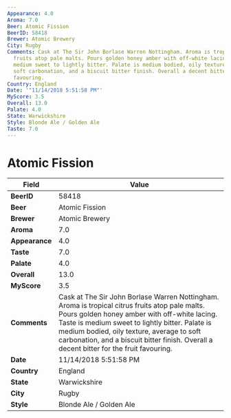 ```yaml
---
Appearance: 4.0
Aroma: 7.0
Beer: Atomic Fission
BeerID: 58418
Brewer: Atomic Brewery
City: Rugby
Comments: Cask at The Sir John Borlase Warren Nottingham. Aroma is tropical citrus
  fruits atop pale malts. Pours golden honey amber with off-white lacing. Taste is
  medium sweet to lightly bitter. Palate is medium bodied, oily texture, average to
  soft carbonation, and a biscuit bitter finish. Overall a decent bitter for the fruit
  favouring.
Country: England
Date: '"11/14/2018 5:51:58 PM"'
MyScore: 3.5
Overall: 13.0
Palate: 4.0
State: Warwickshire
Style: Blonde Ale / Golden Ale
Taste: 7.0
---
```


# Atomic Fission

| Field         | Value |
|---------------|-------|
| **BeerID** | 58418 |
| **Beer** | Atomic Fission |
| **Brewer** | Atomic Brewery |
| **Aroma** | 7.0 |
| **Appearance** | 4.0 |
| **Taste** | 7.0 |
| **Palate** | 4.0 |
| **Overall** | 13.0 |
| **MyScore** | 3.5 |
| **Comments** | Cask at The Sir John Borlase Warren Nottingham. Aroma is tropical citrus fruits atop pale malts. Pours golden honey amber with off-white lacing. Taste is medium sweet to lightly bitter. Palate is medium bodied, oily texture, average to soft carbonation, and a biscuit bitter finish. Overall a decent bitter for the fruit favouring. |
| **Date** | 11/14/2018 5:51:58 PM |
| **Country** | England |
| **State** | Warwickshire |
| **City** | Rugby |
| **Style** | Blonde Ale / Golden Ale |
